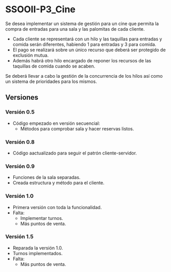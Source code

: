 # SSOOII-P3_Cine
Se desea implementar un sistema de gestión para un cine que permita la compra de entradas para una sala y las palomitas de cada cliente.
 - Cada cliente se representará con un hilo y las taquillas para entradas y comida serán diferentes, habiendo 1 para entradas y 3 para comida.
 - El pago se realizará sobre un único recurso que deberá ser protegido de exclusión mutua.
 - Además habrá otro hilo encargado de reponer los recursos de las taquillas de comida cuando se acaben.

Se deberá llevar a cabo la gestión de la concurrencia de los hilos así como un sistema de prioridades para los mismos.

## Versiones
### Versión 0.5
 - Código empezado en versión secuencial:
   - Métodos para comprobar sala y hacer reservas listos.
  
### Versión 0.8
 - Código aactualizado para seguir el patrón cliente-servidor.

### Versión 0.9
 - Funciones de la sala separadas.
 - Creada estructura y método para el cliente.

### Versión 1.0
 - Primera versión con toda la funcionalidad.
 - Falta:
   - Implementar turnos.
   - Más puntos de venta.

### Versión 1.5
 - Reparada la versión 1.0.
 - Turnos implementados.
 - Falta:
   - Más puntos de venta.